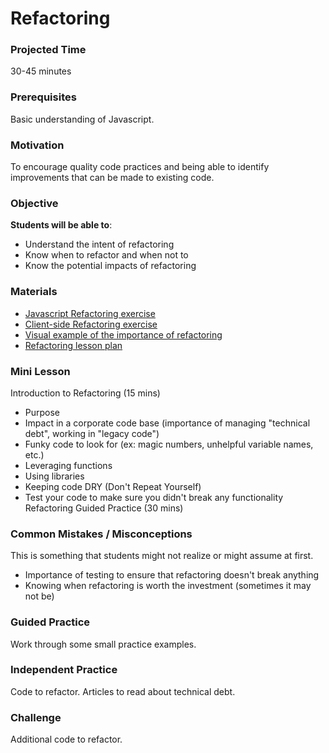 # Refactoring

### Projected Time
30-45 minutes

### Prerequisites
Basic understanding of Javascript.

### Motivation
To encourage quality code practices and being able to identify improvements that can be made to existing code.

### Objective
**Students will be able to**: 
- Understand the intent of refactoring
- Know when to refactor and when not to
- Know the potential impacts of refactoring

### Materials
- [Javascript Refactoring exercise](https://github.com/yearofthedan/refactoring-exercise)
- [Client-side Refactoring exercise](https://gist.github.com/davemo/949361)
- [Visual example of the importance of refactoring](http://ronjeffries.com/xprog/articles/refactoring-not-on-the-backlog/)
- [Refactoring lesson plan](https://refactoring.guru/refactoring/what-is-refactoring)

### Mini Lesson

Introduction to Refactoring (15 mins)
- Purpose
- Impact in a corporate code base (importance of managing "technical debt", working in "legacy code")
- Funky code to look for (ex: magic numbers, unhelpful variable names, etc.)
- Leveraging functions
- Using libraries
- Keeping code DRY (Don't Repeat Yourself)
- Test your code to make sure you didn't break any functionality
Refactoring Guided Practice (30 mins)


### Common Mistakes / Misconceptions
This is something that students might not realize or might assume at first.
- Importance of testing to ensure that refactoring doesn't break anything
- Knowing when refactoring is worth the investment (sometimes it may not be)

### Guided Practice
Work through some small practice examples.

### Independent Practice
Code to refactor.
Articles to read about technical debt.

### Challenge
Additional code to refactor.
